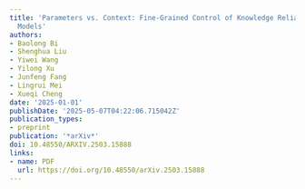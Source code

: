 ```yaml
---
title: 'Parameters vs. Context: Fine-Grained Control of Knowledge Reliance in Language
  Models'
authors:
- Baolong Bi
- Shenghua Liu
- Yiwei Wang
- Yilong Xu
- Junfeng Fang
- Lingrui Mei
- Xueqi Cheng
date: '2025-01-01'
publishDate: '2025-05-07T04:22:06.715042Z'
publication_types:
- preprint
publication: '*arXiv*'
doi: 10.48550/ARXIV.2503.15888
links:
- name: PDF
  url: https://doi.org/10.48550/arXiv.2503.15888
---
```

